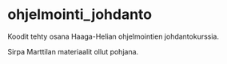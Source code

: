# ohjelmointi_johdanto

Koodit tehty osana Haaga-Helian ohjelmointien johdantokurssia.

Sirpa Marttilan materiaalit ollut pohjana.
